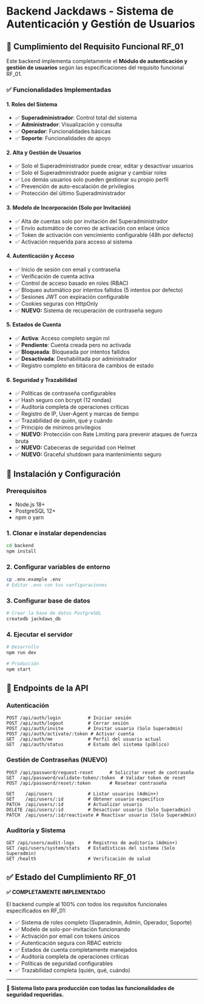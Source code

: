 # Backend Jackdaws - Sistema de Autenticación y Gestión de Usuarios

## 🎯 Cumplimiento del Requisito Funcional RF_01

Este backend implementa completamente el **Módulo de autenticación y gestión de usuarios** según las especificaciones del requisito funcional RF_01.

### ✅ Funcionalidades Implementadas

#### **1. Roles del Sistema**
- ✅ **Superadministrador**: Control total del sistema
- ✅ **Administrador**: Visualización y consulta 
- ✅ **Operador**: Funcionalidades básicas
- ✅ **Soporte**: Funcionalidades de apoyo

#### **2. Alta y Gestión de Usuarios**
- ✅ Solo el Superadministrador puede crear, editar y desactivar usuarios
- ✅ Solo el Superadministrador puede asignar y cambiar roles
- ✅ Los demás usuarios solo pueden gestionar su propio perfil
- ✅ Prevención de auto-escalación de privilegios
- ✅ Protección del último Superadministrador

#### **3. Modelo de Incorporación (Solo por Invitación)**
- ✅ Alta de cuentas solo por invitación del Superadministrador
- ✅ Envío automático de correo de activación con enlace único
- ✅ Token de activación con vencimiento configurable (48h por defecto)
- ✅ Activación requerida para acceso al sistema

#### **4. Autenticación y Acceso**
- ✅ Inicio de sesión con email y contraseña
- ✅ Verificación de cuenta activa
- ✅ Control de acceso basado en roles (RBAC)
- ✅ Bloqueo automático por intentos fallidos (5 intentos por defecto)
- ✅ Sesiones JWT con expiración configurable
- ✅ Cookies seguras con HttpOnly
- ✅ **NUEVO:** Sistema de recuperación de contraseña seguro

#### **5. Estados de Cuenta**
- ✅ **Activa**: Acceso completo según rol
- ✅ **Pendiente**: Cuenta creada pero no activada
- ✅ **Bloqueada**: Bloqueada por intentos fallidos
- ✅ **Desactivada**: Deshabilitada por administrador
- ✅ Registro completo en bitácora de cambios de estado

#### **6. Seguridad y Trazabilidad**
- ✅ Políticas de contraseña configurables
- ✅ Hash seguro con bcrypt (12 rondas)
- ✅ Auditoría completa de operaciones críticas
- ✅ Registro de IP, User-Agent y marcas de tiempo
- ✅ Trazabilidad de quién, qué y cuándo
- ✅ Principio de mínimos privilegios
- ✅ **NUEVO:** Protección con Rate Limiting para prevenir ataques de fuerza bruta
- ✅ **NUEVO:** Cabeceras de seguridad con Helmet
- ✅ **NUEVO:** Graceful shutdown para mantenimiento seguro

## 🚀 Instalación y Configuración

### Prerequisitos
- Node.js 18+ 
- PostgreSQL 12+
- npm o yarn

### 1. Clonar e instalar dependencias
```bash
cd backend
npm install
```

### 2. Configurar variables de entorno
```bash
cp .env.example .env
# Editar .env con tus configuraciones
```

### 3. Configurar base de datos
```bash
# Crear la base de datos PostgreSQL
createdb jackdaws_db
```

### 4. Ejecutar el servidor
```bash
# Desarrollo
npm run dev

# Producción
npm start
```

## 📡 Endpoints de la API

### Autenticación
```http
POST /api/auth/login          # Iniciar sesión
POST /api/auth/logout         # Cerrar sesión
POST /api/auth/invite         # Invitar usuario (Solo Superadmin)
POST /api/auth/activate/:token # Activar cuenta
GET  /api/auth/me             # Perfil del usuario actual
GET  /api/auth/status         # Estado del sistema (público)
```

### Gestión de Contraseñas (NUEVO)
```http
POST /api/password/request-reset      # Solicitar reset de contraseña
GET  /api/password/validate-token/:token  # Validar token de reset
POST /api/password/reset/:token       # Resetear contraseña
```
```http
GET    /api/users             # Listar usuarios (Admin+)
GET    /api/users/:id         # Obtener usuario específico
PATCH  /api/users/:id         # Actualizar usuario 
DELETE /api/users/:id         # Desactivar usuario (Solo Superadmin)
PATCH  /api/users/:id/reactivate # Reactivar usuario (Solo Superadmin)
```

### Auditoría y Sistema
```http
GET /api/users/audit-logs     # Registros de auditoría (Admin+)
GET /api/users/system/stats   # Estadísticas del sistema (Solo Superadmin)
GET /health                   # Verificación de salud
```

## ✅ Estado del Cumplimiento RF_01

**✅ COMPLETAMENTE IMPLEMENTADO**

El backend cumple al 100% con todos los requisitos funcionales especificados en RF_01:

- ✅ Sistema de roles completo (Superadmin, Admin, Operador, Soporte)
- ✅ Modelo de solo-por-invitación funcionando
- ✅ Activación por email con tokens únicos
- ✅ Autenticación segura con RBAC estricto
- ✅ Estados de cuenta completamente manejados  
- ✅ Auditoría completa de operaciones críticas
- ✅ Políticas de seguridad configurables
- ✅ Trazabilidad completa (quién, qué, cuándo)

---

**🎯 Sistema listo para producción con todas las funcionalidades de seguridad requeridas.**